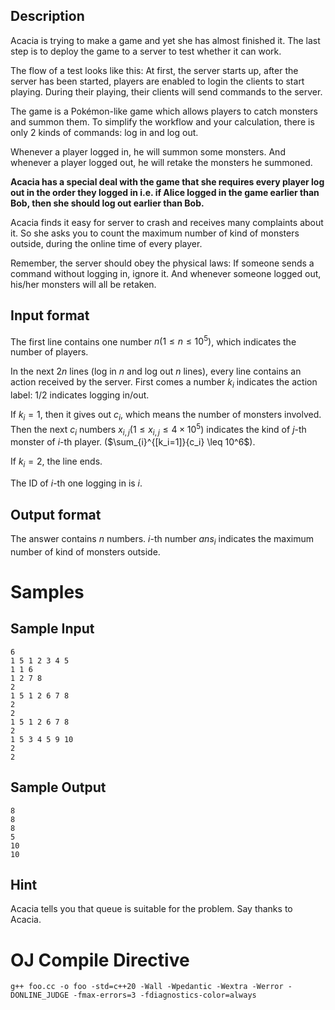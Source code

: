 ## Description

Acacia is trying to make a game and yet she has almost finished it. The last step is to deploy the game to a server to test whether it can work.

The flow of a test looks like this:
At first, the server starts up, after the server has been started, players are enabled to login the clients to start playing. During their playing, their clients will send commands to the server.

The game is a Pokémon-like game which allows players to catch monsters and summon them. To simplify the workflow and your calculation, there is only 2 kinds of commands: log in and log out.

Whenever a player logged in, he will summon some monsters. And whenever a player logged out, he will retake the monsters he summoned.

**Acacia has a special deal with the game that she requires every player log out in the order they logged in i.e. if Alice logged in the game earlier than Bob, then she should log out earlier than Bob.**

Acacia finds it easy for server to crash and receives many complaints about it. So she asks you to count the maximum number of kind of monsters outside, during the online time of every player.

Remember, the server should obey the physical laws: If someone sends a command without logging in, ignore it. And whenever someone logged out, his/her monsters will all be retaken.

## Input format

The first line contains one number $n(1\leq n \leq 10^5)$, which indicates the number of players. 

In the next $2n$ lines (log in $n$ and log out $n$ lines), every line contains an action received by the server. First comes a number $k_i$ indicates the action label: $1/2$ indicates logging in/out.

If $k_i=1$, then it gives out $c_i$, which means the number of monsters involved. Then the next $c_i$ numbers $x_{i,j}(1\leq x_{i,j}\leq 4\times10^5)$ indicates the kind of $j$-th monster of $i$-th player. ($\sum_{i}^{[k_i=1]}{c_i} \leq 10^6$).

If $k_i=2$, the line ends.

The ID of $i$-th one logging in is $i$.

## Output format

The answer contains $n$ numbers. $i$-th number $ans_i$ indicates the maximum number of kind of monsters outside.

# Samples
## Sample Input
```input
6
1 5 1 2 3 4 5
1 1 6
1 2 7 8
2
1 5 1 2 6 7 8
2
2
1 5 1 2 6 7 8
2
1 5 3 4 5 9 10
2
2
```

## Sample Output
```output
8
8
8
5
10
10
```

## Hint

Acacia tells you that queue is suitable for the problem. Say thanks to Acacia.


# OJ Compile Directive

```shellscript
g++ foo.cc -o foo -std=c++20 -Wall -Wpedantic -Wextra -Werror -DONLINE_JUDGE -fmax-errors=3 -fdiagnostics-color=always
```
